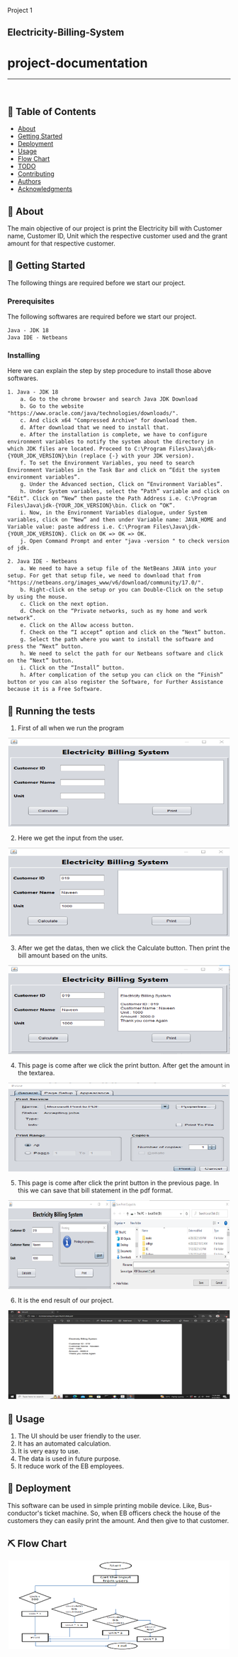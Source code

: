 Project 1 
## Electricity-Billing-System

# project-documentation

---

<p align="center"> 
    <br> 
</p>

## 📝 Table of Contents
- [About](#about)
- [Getting Started](#getting_started)
- [Deployment](#deployment)
- [Usage](#usage)
- [Flow Chart](#flowchart)
- [TODO](../TODO.md)
- [Contributing](../CONTRIBUTING.md)
- [Authors](#authors)
- [Acknowledgments](#acknowledgement)

## 🧐 About <a name = "about"></a>
The main objective of our project is print the Electricity bill with Customer name, Customer ID, Unit which the respective customer used and the grant amount for that respective customer.

## 🏁 Getting Started <a name = "getting_started"></a>
The following things are required before we start our project.

### Prerequisites
The following softwares are required before we start our project.

```
Java - JDK 18
Java IDE - Netbeans
```

### Installing
Here we can explain the step by step procedure to install those above softwares.

```
1. Java - JDK 18
    a. Go to the chrome browser and search Java JDK Download
    b. Go to the website "https://www.oracle.com/java/technologies/downloads/".
    c. And click x64 "Compressed Archive" for download them.
    d. After download that we need to install that.
    e. After the installation is complete, we have to configure environment variables to notify the system about the directory in which JDK files are located. Proceed to C:\Program Files\Java\jdk-{YOUR_JDK_VERSION}\bin (replace {-} with your JDK version).
    f. To set the Environment Variables, you need to search Environment Variables in the Task Bar and click on “Edit the system environment variables”.
    g. Under the Advanced section, Click on “Environment Variables”.
    h. Under System variables, select the “Path” variable and click on “Edit”. Click on “New” then paste the Path Address i.e. C:\Program Files\Java\jdk-{YOUR_JDK_VERSION}\bin. Click on “OK”.
    i. Now, in the Environment Variables dialogue, under System variables, click on “New” and then under Variable name: JAVA_HOME and Variable value: paste address i.e. C:\Program Files\Java\jdk-{YOUR_JDK_VERSION}. Click on OK => OK => OK.
    j. Open Command Prompt and enter "java -version " to check version of jdk.
```
```
2. Java IDE - Netbeans
    a. We need to have a setup file of the NetBeans JAVA into your setup. For get that setup file, we need to download that from "https://netbeans.org/images_www/v6/download/community/17.0/".
    b. Right-click on the setup or you can Double-Click on the setup by using the mouse.
    c. Click on the next option.
    d. Check on the “Private networks, such as my home and work network”.
    e. Click on the Allow access button.
    f. Check on the “I accept” option and click on the “Next” button.
    g. Select the path where you want to install the software and press the “Next” button.
    h. We need to selct the path for our Netbeans software and click on the “Next” button.
    i. Click on the “Install” button.
    h. After complication of the setup you can click on the “Finish” button or you can also register the Software, for Further Assistance because it is a Free Software.
```


## 🔧 Running the tests <a name = "tests"></a>
1. First of all when we run the program
<p align="center">
  <a href="" rel="noopener">
 <img width=500px height=200px src="StartPage.png" alt="Project logo"></a>
</p>

2. Here we get the input from the user.
<p align="center">
  <a href="" rel="noopener">
 <img width=500px height=200px src="UserInput.png" alt="Project logo"></a>
</p>

3. After we get the datas, then we click the Calculate button.
Then print the bill amount based on the units.
<p align="center">
  <a href="" rel="noopener">
 <img width=500px height=200px src="Calculate.png" alt="Project logo"></a>
</p>

4. This page is come after we click the print button. After get 
the amount in the textarea.
<p align="center">
  <a href="" rel="noopener">
 <img width=500px height=200px src="PrintMenu.png" alt="Project logo"></a>
</p>

5. This page is come after click the print button in the previous 
page. In this we can save that bill statement in the pdf format.
<p align="center">
  <a href="" rel="noopener">
 <img width=500px height=200px src="SaveasPdf.png" alt="Project logo"></a>
</p>

6. It is the end result of our project.
<p align="center">
  <a href="" rel="noopener">
 <img width=500px height=200px src="Endresult.png" alt="Project logo"></a>
</p>

## 🎈 Usage <a name="usage"></a>
1. The UI should be user friendly to the user.
2. It has an automated calculation.
3. It is very easy to use.
4. The data is used in future purpose.
5. It reduce work of the EB employees.


## 🚀 Deployment <a name = "deployment"></a>
This software can be used in simple printing mobile device. Like, Bus-conductor's ticket machine. So, when EB officers check the house of the customers they can easily print the amount. And then give to that customer.

## ⛏️ Flow Chart <a name = "flowchart"></a>
<p align="center">
  <a href="" rel="noopener">
 <img width=500px height=200px src="Flowchart.png" alt="Project logo"></a>
</p>

